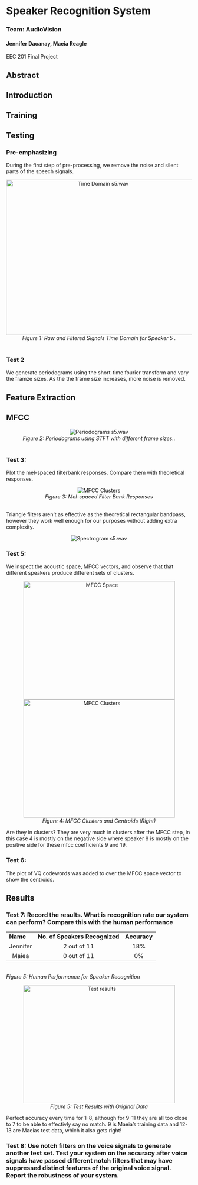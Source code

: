 # Speaker Recognition System
### Team: AudioVision  
#### Jennifer Dacanay, Maeia Reagle
EEC 201 Final Project

## Abstract

## Introduction
## Training

## Testing
### Pre-emphasizing

During the first step of pre-processing, we remove the noise and silent parts of the speech signals. 

<p align="center"> <img src="/img/s5_timedomain.JPG" width="511" height="420" alt="Time Domain s5.wav">
<br><i> Figure 1: Raw  and Filtered Signals Time Domain for Speaker 5 .</i><br><br>
</p>
  
### Test 2
We generate periodograms using the short-time fourier transform and vary the framze sizes. As the the frame size increases, more noise is removed.

## Feature Extraction

##  MFCC
<p align="center"> 
  <img src="/img/periodograms5.jpg" alt="Periodograms s5.wav"> 
<br><i> Figure 2: Periodograms using STFT with different frame sizes..</i><br><br>
 
</p>

### Test 3: 
Plot the mel-spaced filterbank responses. Compare them with theoretical responses. 

<p align="center"> <img src="/img/melfilterbanks.jpg" alt="MFCC Clusters">
<br><i> Figure 3: Mel-spaced Filter Bank Responses</i><br><br> </p>

Triangle filters aren’t as effective as the theoretical rectangular bandpass, however they work well enough for our purposes without adding extra complexity. 

<p align="center"> <img src="/img/spectrum_beforenafter_mel_s5.jpg" alt="Spectrogram s5.wav"> </p>


### Test 5:
We inspect the acoustic space, MFCC vectors, and observe that that different speakers produce different sets of clusters.
<p align="center">
  <img src="/img/mfcc_space.jpg" width="411" height="320" alt="MFCC Space"> 
  <img src="/img/clusters_s4s8.jpg" width="411" height="320" alt="MFCC Clusters">
<br><i> Figure 4: MFCC Clusters and Centroids (Right)</i>
  </p>
  
Are they in clusters? They are very much in clusters after the MFCC step, in this case 4 is mostly on the negative side where speaker 8 is mostly on the positive side for these mfcc coefficients 9 and 19.

### Test 6:
The plot of VQ codewords was added to over the MFCC space vector to show the centroids.

## Results

### Test 7: Record the results. What is recognition rate our system can perform? Compare this with the human performance

<p align="center">
<div id="Human-Performance"></div>
<div align= "center">
<TABLE>
   <TR>
    <TD><b>Name</b></TD>
     <TD><b>No. of Speakers Recognized</b></TD>
     <TD><b>Accuracy</b></TD> 
  </TR>
  <TR>
    <TD align="center">Jennifer</TD>
    <TD align="center">2 out of 11</TD>
    <TD align="center">18%</TD> 
  </TR>
    <TR>
    <TD align="center">Maiea</TD>
    <TD align="center">0 out of 11</TD>
    <TD align="center">0%</TD> 
  </TR>
  </TABLE>
  </div>
<br><i> Figure 5: Human Performance for Speaker Recognition</i>
</p>


<p align="center">
  <img src="/img/results.jpg" width="411" height="320" alt="Test results"> 
<br><i> Figure 5: Test Results with Original Data</i>
</p>
Perfect accuracy every time for 1-8, although for 9-11 they are all too close to 7 to be able to effectivly say no match. 9 is Maeia’s training data and 12-13 are Maeias test data, which it also gets right!

### Test 8: Use notch filters on the voice signals to generate another test set. Test your system on the accuracy after voice signals have passed different notch filters that may have suppressed distinct features of the original voice signal. Report the robustness of your system. 

